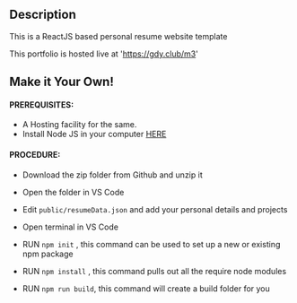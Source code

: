 ## Description

This is a ReactJS based personal resume website template

This portfolio is hosted live at 'https://gdy.club/m3'

## Make it Your Own!

#### PREREQUISITES:

- A Hosting facility for the same.
- Install Node JS in your computer <a href='https://nodejs.org/en/'>HERE</a>

#### PROCEDURE:

- Download the zip folder from Github and unzip it

- Open the folder in VS Code
- Edit <code>public/resumeData.json</code> and add your personal details and projects
- Open terminal in VS Code
- RUN <code>npm init</code> , this command can be used to set up a new or existing npm package
- RUN <code>npm install</code> , this command pulls out all the require node modules
- RUN <code>npm run build</code>, this command will create a build folder for you
